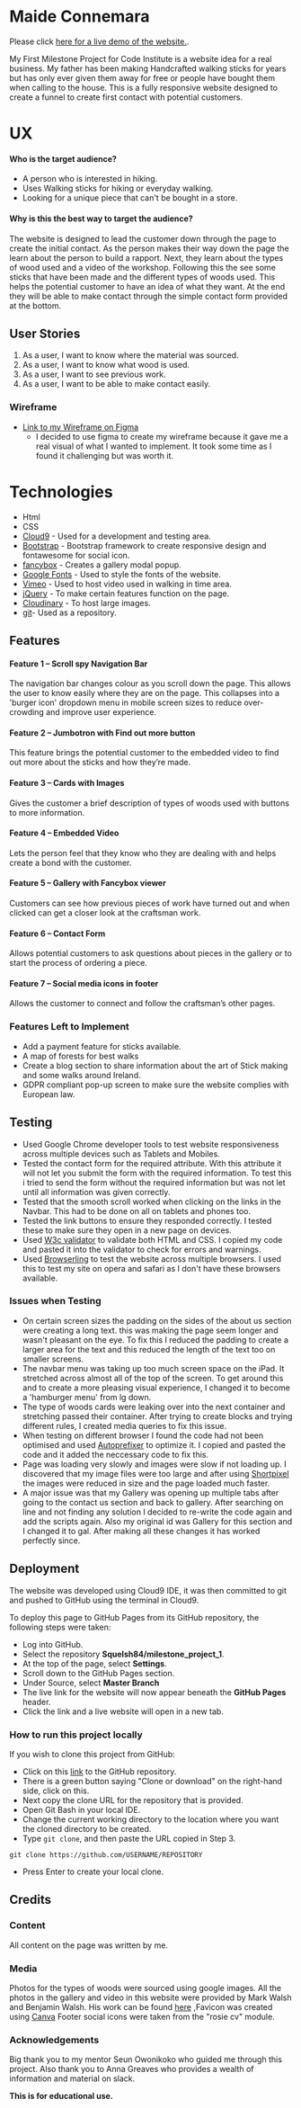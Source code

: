 # Maide Connemara

Please click [here for a live demo of the website.](https://squelsh84.github.io/milestone-project-1/). 

My First Milestone Project for Code Institute is a website idea for a real business. My father has been making Handcrafted walking sticks for years but has only ever given them away for free or people have bought them when calling to the house. 
This is a fully responsive website designed to create a funnel to create first contact with potential customers.

# UX
 
#### Who is the target audience?  
- A person who is interested in hiking.
- Uses Walking sticks for hiking or everyday walking.
- Looking for a unique piece that can't be bought in a store.

#### Why is this the best way to target the audience?
The website is designed to lead the customer down through the page to create the initial contact. As the person makes their way down the page the learn about the person to build a rapport.
Next, they learn about the types of wood used and a video of the workshop. Following this the see some sticks that have been made and the different types of woods used. This helps the potential customer to have an idea of what they want.
At the end they will be able to make contact through the simple contact form provided at the bottom.

## User Stories

1. As a user, I want to know where the material was sourced.
2. As a user, I want to know what wood is used.
3. As a user, I want to see previous work.
4. As a user, I want to be able to make contact easily.




### Wireframe

- [Link to my Wireframe on Figma](https://www.figma.com/file/ejZ5n3XOZiFXWCiDn8KqzQPg/Milestone-Project-1?node-id=35%3A206)
	- I decided to use figma to create my wireframe because it gave me a real visual of what I wanted to implement. It took some time as I found it challenging but was worth it.

# Technologies

- Html
- CSS
- [Cloud9](https://c9.io) - Used for a development and testing area.
- [Bootstrap](https://www.bootstrapcdn.com/) - Bootstrap framework to create responsive design and fontawesome for social icon.
- [fancybox](https://fancyapps.com/fancybox/3/) - Creates a gallery modal popup.
- [Google Fonts](https://fonts.google.com/) - Used to style the fonts of the website.
- [Vimeo](https://vimeo.com) - Used to host video used in walking in time area.
- [jQuery](https://jquery.com/) - To make certain features function on the page.
- [Cloudinary](https://cloudinary.com/) - To host large images.
- [git](https://github.com)- Used as a repository.


## Features

#### Feature 1 – Scroll spy Navigation Bar
The navigation bar changes colour as you scroll down the page. This allows the user to know easily where they are on the page.
This collapses into a 'burger icon' dropdown menu in mobile screen sizes to reduce over-crowding and improve user experience.

#### Feature 2 – Jumbotron with Find out more button
This feature brings the potential customer to the embedded video to find out more about the sticks and how they’re made.

#### Feature 3 – Cards with Images
Gives the customer a brief description of types of woods used with buttons to more information.

#### Feature 4 – Embedded Video
Lets the person feel that they know who they are dealing with and helps create a bond with the customer.

#### Feature 5 – Gallery with Fancybox viewer
Customers can see how previous pieces of work have turned out and when clicked can get a closer look at the craftsman work.

#### Feature 6 – Contact Form
Allows potential customers to ask questions about pieces in the gallery or to start the process of ordering a piece.

#### Feature 7 – Social media icons in footer
Allows the customer to connect and follow the craftsman’s other pages.



### Features Left to Implement
- Add a payment feature for sticks available.
- A map of forests for best walks
- Create a blog section to share information about the art of Stick making and some walks around Ireland.
- GDPR compliant pop-up screen to make sure the website complies with European law.


## Testing 
- Used Google Chrome developer tools to test website responsiveness across multiple devices such as Tablets and Mobiles.
- Tested the contact form for the required attribute. With this attribute it will not let you submit the form with the required 
  information. To test this i tried to send the form without the required information but was not let until all information was given correctly. 
- Tested that the smooth scroll worked when clicking on the links in the Navbar. This had to be done on all on tablets and phones too. 
- Tested the link buttons to ensure they responded correctly. I tested these to make sure they open in a new page on devices.
- Used [W3c validator](https://validator.w3.org/) to validate both HTML and CSS. I copied my code and pasted it into the validator to check for errors and warnings.
- Used [Browserling](https://www.browserling.com/) to test the website across multiple browsers. I used this to test my site on opera and safari as I don't have these browsers available.

### Issues when Testing
- On certain screen sizes the padding on the sides of the about us section were creating a long text. this was making the page seem longer and wasn't pleasant on the eye.
  To fix this I reduced the padding to create a larger area for the text and this reduced the length of the text too on smaller screens.
- The navbar menu was taking up too much screen space on the iPad. It stretched across almost all of the top of the screen. To get around this and to create a more pleasing visual
  experience, I changed it to become a 'hamburger menu' from lg down.
- The type of woods cards were leaking over into the next container and stretching passed their container. After trying to create blocks and trying different rules, I created media queries to fix this issue.
- When testing on different browser I found the code had not been optimised and used [Autoprefixer](https://autoprefixer.github.io/) to optimize it. I copied and pasted the code and it added the neccessary code to fix this.
- Page was loading very slowly and images were slow if not loading up. I discovered that my image files were too large and after using [Shortpixel](https://shortpixel.com/) the images were reduced in size and the page loaded much faster.
- A major issue was that my Gallery was opening up multiple tabs after going to the contact us section and back to gallery. After searching on line and not finding any solution I decided to re-write the code again and add the scripts again. Also my original id was Gallery for this section
  and I changed it to gal. After making all these changes it has worked perfectly since.  


## Deployment

The website was developed using Cloud9 IDE, it was then committed to git and pushed to GitHub using the terminal in Cloud9.

To deploy this page to GitHub Pages from its GitHub repository, the following steps were taken:

- Log into GitHub.
- Select the repository **Squelsh84/milestone_project_1**.
- At the top of the page, select **Settings**.
- Scroll down to the GitHub Pages section.
- Under Source, select **Master Branch**
- The live link for the website will now appear beneath the **GitHub Pages** header.
- Click the link and a live website will open in a new tab.


### How to run this project locally
If you wish to clone this project from GitHub:

- Click on this [link](https://github.com/Squelsh84/milestone_project_1) to the GitHub repository.
- There is a green button saying "Clone or download" on the right-hand side, click on this.
- Next copy the clone URL for the repository that is provided.
- Open Git Bash in your local IDE.
- Change the current working directory to the location where you want the cloned directory to be created.
- Type ```git clone```, and then paste the URL copied in Step 3.
```console
git clone https://github.com/USERNAME/REPOSITORY
````
- Press Enter to create your local clone.

## Credits

### Content
All content on the page was written by me. 

### Media
Photos for the types of woods were sourced using google images.
All the photos in the gallery and video in this website were provided by Mark Walsh and Benjamin Walsh. His work can be found [here]( https://www.benjaminwalsh.ie/)
,Favicon was created using [Canva](https://www.canva.com/)
Footer social icons were taken from the "rosie cv" module.

### Acknowledgements

Big thank you to my mentor Seun Owonikoko who guided me through this project. Also thank you to Anna Greaves who provides a wealth of information and material on slack.

**This is for educational use.** 

